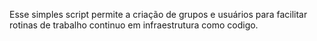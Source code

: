 Esse simples script permite a criação de grupos e usuários para facilitar rotinas de trabalho continuo em infraestrutura como codigo.

